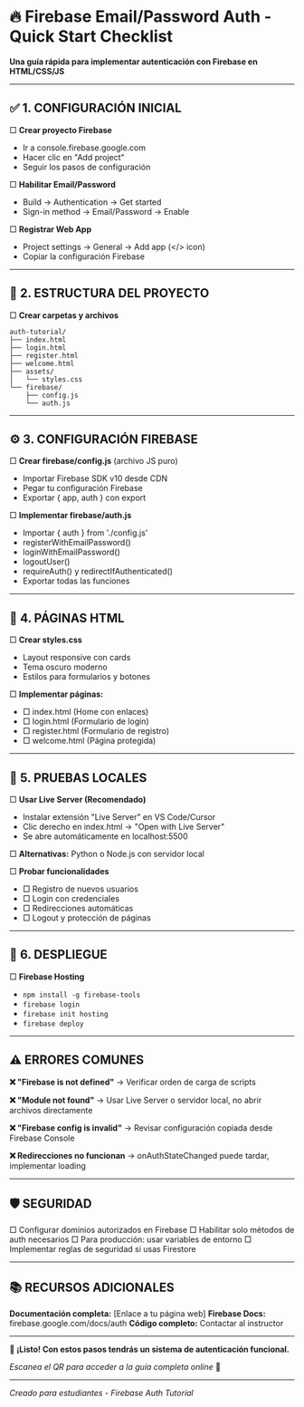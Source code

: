 # 🔥 Firebase Email/Password Auth - Quick Start Checklist

**Una guía rápida para implementar autenticación con Firebase en HTML/CSS/JS**

---

## ✅ **1. CONFIGURACIÓN INICIAL**

□ **Crear proyecto Firebase**
   - Ir a console.firebase.google.com
   - Hacer clic en "Add project"
   - Seguir los pasos de configuración

□ **Habilitar Email/Password**
   - Build → Authentication → Get started
   - Sign-in method → Email/Password → Enable

□ **Registrar Web App**
   - Project settings → General → Add app (</> icon)
   - Copiar la configuración Firebase

---

## 📁 **2. ESTRUCTURA DEL PROYECTO**

□ **Crear carpetas y archivos**
```
auth-tutorial/
├── index.html
├── login.html
├── register.html
├── welcome.html
├── assets/
│   └── styles.css
└── firebase/
    ├── config.js
    └── auth.js
```

---

## ⚙️ **3. CONFIGURACIÓN FIREBASE**

□ **Crear firebase/config.js** (archivo JS puro)
   - Importar Firebase SDK v10 desde CDN
   - Pegar tu configuración Firebase
   - Exportar { app, auth } con export

□ **Implementar firebase/auth.js**
   - Importar { auth } from './config.js'
   - registerWithEmailPassword()
   - loginWithEmailPassword()
   - logoutUser()
   - requireAuth() y redirectIfAuthenticated()
   - Exportar todas las funciones

---

## 🎨 **4. PÁGINAS HTML**

□ **Crear styles.css**
   - Layout responsive con cards
   - Tema oscuro moderno
   - Estilos para formularios y botones

□ **Implementar páginas:**
   - □ index.html (Home con enlaces)
   - □ login.html (Formulario de login)
   - □ register.html (Formulario de registro)
   - □ welcome.html (Página protegida)

---

## 🧪 **5. PRUEBAS LOCALES**

□ **Usar Live Server (Recomendado)**
   - Instalar extensión "Live Server" en VS Code/Cursor
   - Clic derecho en index.html → "Open with Live Server"
   - Se abre automáticamente en localhost:5500
   
□ **Alternativas:** Python o Node.js con servidor local

□ **Probar funcionalidades**
   - □ Registro de nuevos usuarios
   - □ Login con credenciales
   - □ Redirecciones automáticas
   - □ Logout y protección de páginas

---

## 🚀 **6. DESPLIEGUE**

□ **Firebase Hosting**
   - `npm install -g firebase-tools`
   - `firebase login`
   - `firebase init hosting`
   - `firebase deploy`

---

## ⚠️ **ERRORES COMUNES**

**❌ "Firebase is not defined"**
→ Verificar orden de carga de scripts

**❌ "Module not found"**
→ Usar Live Server o servidor local, no abrir archivos directamente

**❌ "Firebase config is invalid"**
→ Revisar configuración copiada desde Firebase Console

**❌ Redirecciones no funcionan**
→ onAuthStateChanged puede tardar, implementar loading

---

## 🛡️ **SEGURIDAD**

□ Configurar dominios autorizados en Firebase
□ Habilitar solo métodos de auth necesarios
□ Para producción: usar variables de entorno
□ Implementar reglas de seguridad si usas Firestore

---

## 📚 **RECURSOS ADICIONALES**

**Documentación completa:** [Enlace a tu página web]
**Firebase Docs:** firebase.google.com/docs/auth
**Código completo:** Contactar al instructor

---

**🎯 ¡Listo! Con estos pasos tendrás un sistema de autenticación funcional.**

*Escanea el QR para acceder a la guía completa online* 📱

---

*Creado para estudiantes - Firebase Auth Tutorial*
